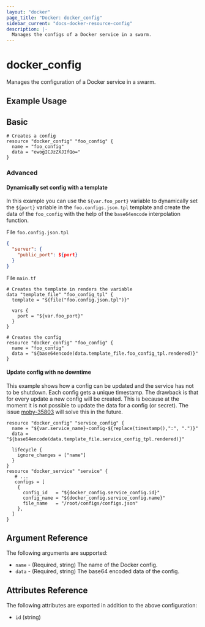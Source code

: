 ```yaml
---
layout: "docker"
page_title: "Docker: docker_config"
sidebar_current: "docs-docker-resource-config"
description: |-
  Manages the configs of a Docker service in a swarm.
---
```


# docker\_config

Manages the configuration of a Docker service in a swarm.

## Example Usage

## Basic
```hcl
# Creates a config
resource "docker_config" "foo_config" {
  name = "foo_config"
  data = "ewogICJzZXJIfQo="
}
```

### Advanced
#### Dynamically set config with a template
In this example you can use the `${var.foo_port}` variable to dynamically
set the `${port}` variable in the `foo.configs.json.tpl` template and create
the data of the `foo_config` with the help of the `base64encode` interpolation 
function.

File `foo.config.json.tpl`

```json
{
  "server": {
    "public_port": ${port}
  }
}
```

File `main.tf`

```hcl
# Creates the template in renders the variable
data "template_file" "foo_config_tpl" {
  template = "${file("foo.config.json.tpl")}"

  vars {
    port = "${var.foo_port}"
  }
}

# Creates the config
resource "docker_config" "foo_config" {
  name = "foo_config"
  data = "${base64encode(data.template_file.foo_config_tpl.rendered)}"
}
```

#### Update config with no downtime
This example shows how a config can be updated and the service has not to be shutdown.
Each config gets a unique timestamp. The drawback is that for every update a new config will be created. This is because at the moment
it is not possible to update the data for a config (or secret). The issue [moby-35803](https://github.com/moby/moby/issues/35803)
will solve this in the future.

```hcl
resource "docker_config" "service_config" {
  name = "${var.service_name}-config-${replace(timestamp(),":", ".")}"
  data = "${base64encode(data.template_file.service_config_tpl.rendered)}"

  lifecycle {
    ignore_changes = ["name"]
  }
}
resource "docker_service" "service" {
   # ...
   configs = [
    {
      config_id   = "${docker_config.service_config.id}"
      config_name = "${docker_config.service_config.name}"
      file_name   = "/root/configs/configs.json"
    },
  ]
}
```

## Argument Reference

The following arguments are supported:

* `name` - (Required, string) The name of the Docker config.
* `data` - (Required, string) The base64 encoded data of the config.


## Attributes Reference

The following attributes are exported in addition to the above configuration:

* `id` (string)
